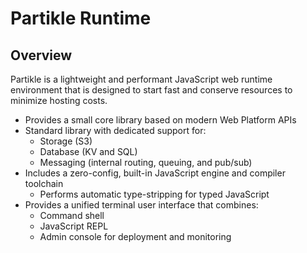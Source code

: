 # Partikle Runtime

## Overview

Partikle is a lightweight and performant JavaScript web runtime environment
that is designed to start fast and conserve resources to minimize hosting
costs.

- Provides a small core library based on modern Web Platform APIs
- Standard library with dedicated support for:
  - Storage (S3)
  - Database (KV and SQL)
  - Messaging (internal routing, queuing, and pub/sub)
- Includes a zero-config, built-in JavaScript engine and compiler toolchain
  - Performs automatic type-stripping for typed JavaScript
- Provides a unified terminal user interface that combines:
  - Command shell
  - JavaScript REPL
  - Admin console for deployment and monitoring
